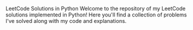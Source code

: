 LeetCode Solutions in Python
Welcome to the repository of my LeetCode solutions implemented in Python! Here you'll find a collection of problems I've solved along with my code and explanations.
